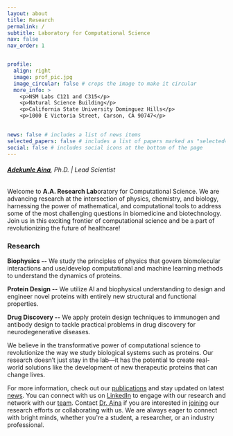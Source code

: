 ```yaml
---
layout: about
title: Research
permalink: /
subtitle: Laboratory for Computational Science
nav: false
nav_order: 1


profile:
  align: right
  image: prof_pic.jpg
  image_circular: false # crops the image to make it circular
  more_info: >
    <p>NSM Labs C121 and C315</p>
    <p>Natural Science Building</p>
    <p>California State University Dominguez Hills</p>
    <p>1000 E Victoria Street, Carson, CA 90747</p>
  

news: false # includes a list of news items
selected_papers: false # includes a list of papers marked as "selected={true}"
social: false # includes social icons at the bottom of the page
---
```


###### **[Adekunle Aina](https://www.linkedin.com/in/ainaadekunle)**, Ph.D. | Lead Scientist


Welcome to **A.A. Research Lab**oratory for Computational Science. We are advancing research at the intersection of physics, chemistry, and biology, harnessing the power of mathematical, and computational tools to address some of the most challenging questions in biomedicine and biotechnology. Join us in this exciting frontier of computational science and be a part of revolutionizing the future of healthcare!


### Research

**Biophysics --** We study the principles of physics that govern biomolecular interactions and use/develop computational and machine learning methods to understand the dynamics of proteins.

**Protein Design --** We utilize AI and biophysical understanding to design and engineer novel proteins with entirely new structural and functional properties.

**Drug Discovery --** We apply protein design techniques to immunogen and antibody design to tackle practical problems in drug discovery for neurodegenerative diseases.


We believe in the transformative power of computational science to revolutionize the way we study biological systems such as proteins. Our research doesn’t just stay in the lab—it has the potential to create real-world solutions like the development of new therapeutic proteins that can change lives.

For more information, check out our [publications](https://ainaadekunle.github.io/publications) and stay updated on latest [news](https://ainaadekunle.github.io/news). You can connect with us on [LinkedIn](https://www.linkedin.com/company/aa-research-lab) to engage with our research and network with our [team](https://ainaadekunle.github.io/team). Contact [Dr. Aina](https://www.linkedin.com/in/ainaadekunle) if you are interested in [joining](https://ainaadekunle.github.io/join) our research efforts or collaborating with us. We are always eager to connect with bright minds, whether you're a student, a researcher, or an industry professional.

